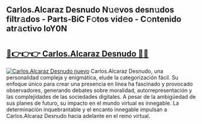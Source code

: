 ## Carlos.Alcaraz Desnudo N𝚞𝚎vos desn𝚞dos filtr𝚊dos - Parts-BiC F𝚘tos vid𝚎o - C𝚘ntenido atr𝚊ctivo IoY0N

# <h2><a href="http://mbdjoe.tromn.icu/?c=Carlos.Alcaraz+Desnudo">🔗👉👉👉 Carlos.Alcaraz Desnudo 🔗🔗</a></h2>

[![Carlos.Alcaraz Desnudo nuevo](https://i.imgur.com/pEAQMta.gif)](http://mbdjoe.tromn.icu/?c=Carlos.Alcaraz+Desnudo)
Carlos.Alcaraz Desnudo, una personalidad compleja y enigmática, elude la categorización fácil. Su enfoque único para crear una presencia en línea ha fascinado y provocado observadores, generando debates sobre moralidad, autorrepresentación y las complejidades de las sociedades digitales. A pesar de la ambigüedad de sus planes de futuro, su impacto en el mundo virtual es innegable. La determinación inquebrantable y el encanto innegable impulsan a Carlos.Alcaraz Desnudo hacia adelante en el reino virtual.
